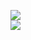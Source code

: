 [![](https://img.shields.io/badge/Made%20With-Github%20Spray-lightgrey.svg?style=for-the-badge&logo=github)](https://github.com/Annihil/github-spray#4535)  
[![](https://i.imgur.com/2DrTn0Z.gif)](https://github.com/Annihil/github-spray)